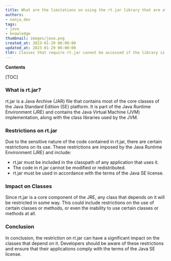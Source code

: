 ```yaml
---
title: What are the limitations on using the rt.jar library that are affecting access to the class?
authors:
- nanja_dev
tags:
- java
- knowledge
thumbnail: images/java.png
created_at: 2023-01-29 00:00:00
updated_at: 2023-01-29 00:00:00
tldr: Classes that require rt.jar cannot be accessed if the library is restricted.
---
```


**Contents**

[TOC]

### What is rt.jar?
rt.jar is a Java Archive (JAR) file that contains most of the core classes of the Java Standard Edition (SE) platform. It is part of the Java Runtime Environment (JRE) and contains the Java Virtual Machine (JVM) implementation, along with the class libraries used by the JVM.

### Restrictions on rt.jar
Due to the sensitive nature of the code contained in rt.jar, there are certain restrictions on its use. These restrictions are imposed by the Java Runtime Environment (JRE) and include:

- rt.jar must be included in the classpath of any application that uses it.
- The code in rt.jar cannot be modified or redistributed.
- rt.jar must be used in accordance with the terms of the Java SE license.

### Impact on Classes
Since rt.jar is a core component of the JRE, any class that depends on it will be restricted in some way. This could include restrictions on the use of certain classes or methods, or even the inability to use certain classes or methods at all.

### Conclusion
In conclusion, the restriction on rt.jar can have a significant impact on the classes that depend on it. Developers should be aware of these restrictions and ensure that their applications comply with the terms of the Java SE license.
